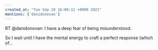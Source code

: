 ```yaml
---
created_at: "Tue Sep 28 16:00:11 +0000 2021"
mentions: ['danidonovan']
---
```


RT @danidonovan: I have a deep fear of being misunderstood.

So I wait until I have the mental energy to craft a perfect response (which of…